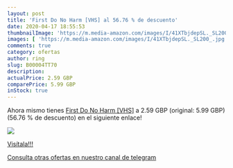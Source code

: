 ```yaml
---
layout: post
title: 'First Do No Harm [VHS] al 56.76 % de descuento'
date: 2020-04-17 18:55:53
thumbnailImage: 'https://m.media-amazon.com/images/I/41XTbjdepSL._SL200_.jpg'
images: [ 'https://m.media-amazon.com/images/I/41XTbjdepSL._SL200_.jpg' ]
comments: true
category: ofertas
author: ring
slug: B00004TT70
description:
actualPrice: 2.59 GBP
comparePrice: 5.99 GBP
inStock: true
---
```


Ahora mismo tienes [First Do No Harm [VHS]](https://www.amazon.com/dp/B00004TT70/?tag=redken08-20) a 2.59 GBP (original: 5.99 GBP) (56.76 %  de descuento) en el siguiente enlace!

[![](https://m.media-amazon.com/images/I/41XTbjdepSL._SL200_.jpg)](https://www.amazon.com/dp/B00004TT70/?tag=redken08-20)

[Visítala!!!](https://www.amazon.com/dp/B00004TT70/?tag=redken08-20)

[Consulta otras ofertas en nuestro canal de telegram](https://t.me/s/ofertas25)
